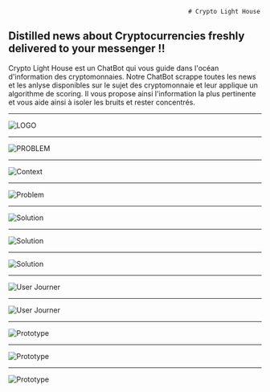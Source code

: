                                                       # Crypto Light House
## Distilled news about Cryptocurrencies freshly delivered to your messenger !!

Crypto Light House est un ChatBot qui vous guide dans l'océan d'information des cryptomonnaies.
Notre ChatBot scrappe toutes les news et les anlyse disponibles sur le sujet des cryptomonnaie et leur applique un algorithme de scoring.
Il vous propose ainsi l'information la plus pertinente et vous aide ainsi à isoler les bruits et rester concentrés.

---
![LOGO](https://i.imgur.com/SLVUdpq.png)

---
![PROBLEM](https://i.imgur.com/m1JtR1a.png)

---
![Context](https://i.imgur.com/qwmjoYG.png)

---
![Problem](https://i.imgur.com/oq81bzz.png)

---
![Solution](https://i.imgur.com/v08Xqj4.png)

---
![Solution](https://i.imgur.com/SkrJd9d.png)

---
![Solution](https://i.imgur.com/cwlUFeE.png)

---
![User Journer](https://i.imgur.com/0gHkVqX.png)

---
![User Journer](https://i.imgur.com/F8KZrGs.png)

---
![Prototype](https://i.imgur.com/74BRvDg.png)

---
![Prototype](https://i.imgur.com/jLD68tz.png)

---
![Prototype](https://i.imgur.com/kN91KwH.png)
